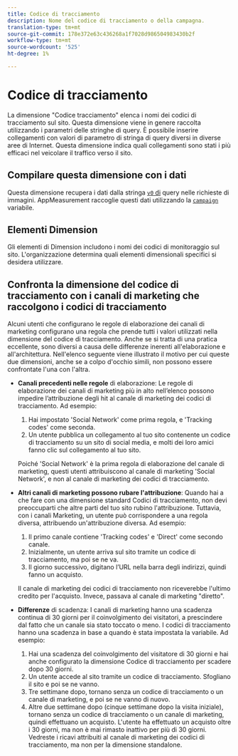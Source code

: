 ```yaml
---
title: Codice di tracciamento
description: Nome del codice di tracciamento o della campagna.
translation-type: tm+mt
source-git-commit: 178e372e63c436268a1f7028d986504983430b2f
workflow-type: tm+mt
source-wordcount: '525'
ht-degree: 1%

---
```



# Codice di tracciamento

La dimensione &quot;Codice tracciamento&quot; elenca i nomi dei codici di tracciamento sul sito. Questa dimensione viene in genere raccolta utilizzando i parametri delle stringhe di query. È possibile inserire collegamenti con valori di parametro di stringa di query diversi in diverse aree di Internet. Questa dimensione indica quali collegamenti sono stati i più efficaci nel veicolare il traffico verso il sito.

## Compilare questa dimensione con i dati

Questa dimensione recupera i dati dalla stringa [`v0` di](/help/implement/validate/query-parameters.md) query nelle richieste di immagini. AppMeasurement raccoglie questi dati utilizzando la [`campaign`](/help/implement/vars/page-vars/campaign.md) variabile.

## Elementi Dimension

Gli elementi di Dimension includono i nomi dei codici di monitoraggio sul sito. L&#39;organizzazione determina quali elementi dimensionali specifici si desidera utilizzare.

## Confronta la dimensione del codice di tracciamento con i canali di marketing che raccolgono i codici di tracciamento

Alcuni utenti che configurano le regole di elaborazione dei canali di marketing configurano una regola che prende tutti i valori utilizzati nella dimensione del codice di tracciamento. Anche se si tratta di una pratica eccellente, sono diversi a causa delle differenze inerenti all&#39;elaborazione e all&#39;architettura. Nell&#39;elenco seguente viene illustrato il motivo per cui queste due dimensioni, anche se a colpo d&#39;occhio simili, non possono essere confrontate l&#39;una con l&#39;altra.

* **Canali precedenti nelle regole** di elaborazione: Le regole di elaborazione dei canali di marketing più in alto nell’elenco possono impedire l’attribuzione degli hit al canale di marketing dei codici di tracciamento. Ad esempio:

   1. Hai impostato &#39;Social Network&#39; come prima regola, e &#39;Tracking codes&#39; come seconda.
   2. Un utente pubblica un collegamento al tuo sito contenente un codice di tracciamento su un sito di social media, e molti dei loro amici fanno clic sul collegamento al tuo sito.

   Poiché &#39;Social Network&#39; è la prima regola di elaborazione del canale di marketing, questi utenti attribuiscono al canale di marketing &#39;Social Network&#39;, e non al canale di marketing dei codici di tracciamento.
* **Altri canali di marketing possono rubare l&#39;attribuzione**: Quando hai a che fare con una dimensione standard Codici di tracciamento, non devi preoccuparti che altre parti del tuo sito rubino l&#39;attribuzione. Tuttavia, con i canali Marketing, un utente può corrispondere a una regola diversa, attribuendo un&#39;attribuzione diversa. Ad esempio:
   1. Il primo canale contiene &#39;Tracking codes&#39; e &#39;Direct&#39; come secondo canale.
   2. Inizialmente, un utente arriva sul sito tramite un codice di tracciamento, ma poi se ne va.
   3. Il giorno successivo, digitano l’URL nella barra degli indirizzi, quindi fanno un acquisto.

   Il canale di marketing dei codici di tracciamento non riceverebbe l&#39;ultimo credito per l&#39;acquisto. Invece, passava al canale di marketing &quot;diretto&quot;.
* **Differenze** di scadenza: I canali di marketing hanno una scadenza continua di 30 giorni per il coinvolgimento dei visitatori, a prescindere dal fatto che un canale sia stato toccato o meno. I codici di tracciamento hanno una scadenza in base a quando è stata impostata la variabile. Ad esempio:
   1. Hai una scadenza del coinvolgimento del visitatore di 30 giorni e hai anche configurato la dimensione Codice di tracciamento per scadere dopo 30 giorni.
   2. Un utente accede al sito tramite un codice di tracciamento. Sfogliano il sito e poi se ne vanno.
   3. Tre settimane dopo, tornano senza un codice di tracciamento o un canale di marketing, e poi se ne vanno di nuovo.
   4. Altre due settimane dopo (cinque settimane dopo la visita iniziale), tornano senza un codice di tracciamento o un canale di marketing, quindi effettuano un acquisto.
   L&#39;utente ha effettuato un acquisto oltre i 30 giorni, ma non è mai rimasto inattivo per più di 30 giorni. Vedreste i ricavi attribuiti al canale di marketing dei codici di tracciamento, ma non per la dimensione standalone.
